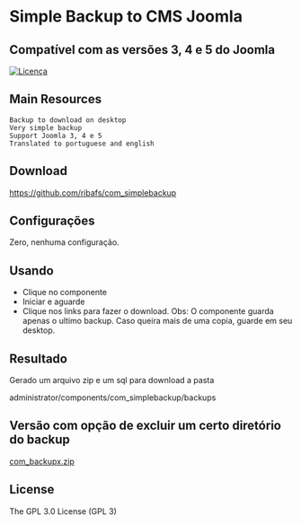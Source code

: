 # Simple Backup to CMS Joomla

## Compatível com as versões 3, 4 e 5 do Joomla

[![Licença](https://img.shields.io/aur/license/yaourt.svg)](https://github.com/ribafs/simplebackup/blob/master/LICENSE)

## Main Resources
    Backup to download on desktop 
    Very simple backup
    Support Joomla 3, 4 e 5
    Translated to portuguese and english

## Download
https://github.com/ribafs/com_simplebackup

## Configurações

Zero, nenhuma configuração.

## Usando

- Clique no componente
- Iniciar e aguarde
- Clique nos links para fazer o download.
Obs: O componente guarda apenas o ultimo backup. Caso queira mais de uma copia, guarde em seu desktop.

## Resultado
Gerado um arquivo zip e um sql para download a pasta

administrator/components/com_simplebackup/backups

## Versão com opção de excluir um certo diretório do backup

[com_backupx.zip](https://github.com/ribafs/com_backup/blob/main/com_backupx.zip)

License
-------

The GPL 3.0 License (GPL 3)
